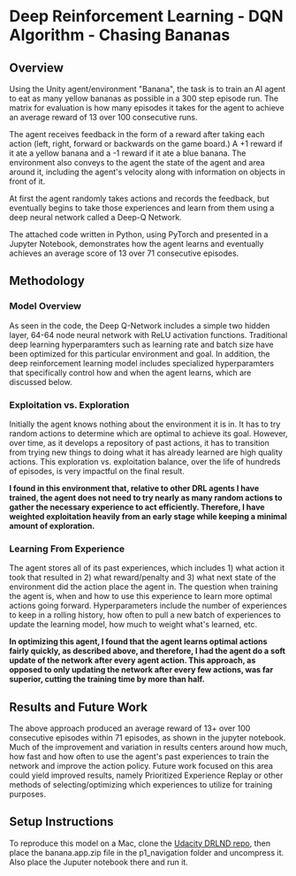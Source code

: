# Deep Reinforcement Learning - DQN Algorithm - Chasing Bananas

## Overview
Using the Unity agent/environment "Banana", the task is to train an AI agent to eat as many yellow bananas as possible in a 300 step episode run. The matrix for evaluation is how many episodes it takes for the agent to achieve an average reward of 13 over 100 consecutive runs.

The agent receives feedback in the form of a reward after taking each action (left, right, forward or backwards on the game board.) A +1 reward if it ate a yellow banana and a -1 reward if it ate a blue banana. The environment also conveys to the agent the state of the agent and area around it, including the agent's velocity along with information on objects in front of it.

At first the agent randomly takes actions and records the feedback, but eventually begins to take those experiences and learn from them using a deep neural network called a Deep-Q Network.

The attached code written in Python, using PyTorch and presented in a Jupyter Notebook, demonstrates how the agent learns and eventually achieves an average score of 13 over 71 consecutive episodes.

## Methodology

### Model Overview
As seen in the code, the Deep Q-Network includes a simple two hidden layer, 64-64 node neural network with ReLU activation functions. Traditional deep learning hyperparamters such as learning rate and batch size have been optimized for this particular environment and goal. In addition, the deep reinforcement learning model includes specialized hyperparamters that specifically control how and when the agent learns, which are discussed below.

### Exploitation vs. Exploration

Initially the agent knows nothing about the environment it is in. It has to try random actions to determine which are optimal to achieve its goal. However, over time, as it develops a repository of past actions, it has to transition from trying new things to doing what it has already learned are high quality actions. This exploration vs. exploitation balance, over the life of hundreds of episodes, is very impactful on the final result. 

<strong>I found in this environment that, relative to other DRL agents I have trained, the agent does not need to try nearly as many random actions to gather the necessary experience to act efficiently. Therefore, I have weighted exploitation heavily from an early stage while keeping a minimal amount of exploration.</strong>

### Learning From Experience

The agent stores all of its past experiences, which includes 1) what action it took that resulted in 2) what reward/penalty and 3) what next state of the environment did the action place the agent in. The question when training the agent is, when and how to use this experience to learn more optimal actions going forward. Hyperparameters include the number of experiences to keep in a rolling history, how often to pull a new batch of experiences to update the learning model, how much to weight what's learned, etc. 

<strong>In optimizing this agent, I found that the agent learns optimal actions fairly quickly, as described above, and therefore, I had the agent do a soft update of the network after every agent action. This approach, as opposed to only updating the network after every few actions, was far superior, cutting the training time by more than half.</strong>

## Results and Future Work

The above approach produced an average reward of 13+ over 100 consecutive episodes within 71 episodes, as shown in the jupyter notebook. Much of the improvement and variation in results centers around how much, how fast and how often to use the agent's past experiences to train the network and improve the action policy. Future work focused on this area could yield improved results, namely Prioritized Experience Replay or other methods of selecting/optimizing which experiences to utilize for training purposes.

## Setup Instructions

To reproduce this model on a Mac, clone the <a href="https://github.com/udacity/deep-reinforcement-learning">Udacity DRLND repo</a>, then place the banana.app.zip file in the p1_navigation folder and uncompress it. Also place the Juputer notebook there and run it.
